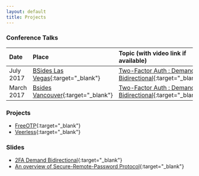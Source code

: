 ```yaml
---
layout: default
title: Projects
---
```


### Conference Talks

| Date          | Place					| Topic (with video link if available) |
| :-------------|:------------- |:-----|
|July 2017|[BSides Las Vegas](https://bsideslv2017.sched.com/event/BNGU){:target="_blank"}|[Two-Factor Auth : Demand Bidirectional](https://www.youtube.com/watch?v=J9Pd2JbYE44){:target="_blank"}|
|March 2017 | [Bsides Vancouver](https://bsidesvancouver.com/speaker/speaker-3-day-1-track-2/){:target="_blank"}| [Two-Factor Auth : Demand Bidirectional](https://www.youtube.com/watch?v=aNW4CHfvYTs){:target="_blank"}|

### Projects

* [FreeOTP](https://github.com/freeotp/freeotp-android){:target="_blank"}     
* [Veerless](https://github.com/joekir/veerless){:target="_blank"}

### Slides

* [2FA Demand Bidirectional](https://www.josephkirwin.com/2FA-Demand-Bidirectional/){:target="_blank"}
* [An overview of Secure-Remote-Password Protocol](https://www.josephkirwin.com/srp-talk){:target="_blank"}
